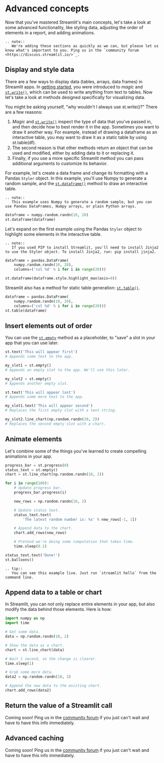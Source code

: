 # Advanced concepts

Now that you've mastered Streamlit's main concepts, let's take a look at some advanced functionality, like styling data, adjusting the order of elements in a report, and adding animations.

```eval_rst
.. note::
   We're adding these sections as quickly as we can, but please let us know what's important to you. Ping us in the `community forum <https://discuss.streamlit.io/>`_.
```
## Display and style data

There are a few ways to display data (tables, arrays, data frames) in Streamlit apps. In [getting started](getting_started.md), you were introduced to *magic* and [`st.write()`](api.md#streamlit.write), which can be used to write anything from text to tables. Now let's take a look at methods designed specifically for visualizing data.

You might be asking yourself, "why wouldn't I always use st.write()?" There are
a few reasons:

1. *Magic* and [`st.write()`](api.md#streamlit.write) inspect the type of data that you've passed in, and then decide how to best render it in the app. Sometimes you want to draw it another way. For example, instead of drawing a dataframe as an interactive table, you may want to draw it as a static table by using st.table(df).    
2. The second reason is that other methods return an object that can be used and modified, either by adding data to it or replacing it.
3. Finally, if you use a more specific Streamlit method you can pass additional arguments to customize its behavior.  

For example, let's create a data frame and change its formatting with a Pandas `Styler` object. In this example, you'll use Numpy to generate a random sample, and the [`st.dataframe()`](api.md#streamlit.dataframe) method to draw an interactive table.

```eval_rst
.. note::
   This example uses Numpy to generate a random sample, but you can use Pandas DataFrames, Numpy arrays, or plain Python arrays.
```

```Python
dataframe = numpy.random.randn(10, 20)
st.dataframe(dataframe)
```

Let's expand on the first example using the Pandas `Styler` object to highlight some elements in the interactive table.

```eval_rst
.. note::
   If you used PIP to install Streamlit, you'll need to install Jinja2 to use the Styler object. To install Jinja2, run: pip install jinja2.
```

```Python
dataframe = pandas.DataFrame(
    numpy.random.randn(10, 20),
    columns=('col %d' % i for i in range(20)))

st.dataframe(dataframe.style.highlight_max(axis=0))
```

Streamlit also has a method for static table generation: [`st.table()`](api.md#streamlit.table).

```Python
dataframe = pandas.DataFrame(
    numpy.random.randn(10, 20),
    columns=('col %d' % i for i in range(20)))
st.table(dataframe)
```

## Insert elements out of order

You can use the [`st.empty`](api.html#streamlit.empty) method as a placeholder,
to "save" a slot in your app that you can use later.

```python
st.text('This will appear first')
# Appends some text to the app.

my_slot1 = st.empty()
# Appends an empty slot to the app. We'll use this later.

my_slot2 = st.empty()
# Appends another empty slot.

st.text('This will appear last')
# Appends some more text to the app.

my_slot1.text('This will appear second')
# Replaces the first empty slot with a text string.

my_slot2.line_chart(np.random.randn(20, 2))
# Replaces the second empty slot with a chart.
```

## Animate elements

Let's combine some of the things you've learned to create compelling
animations in your app.

```python
progress_bar = st.progress(0)
status_text = st.empty()
chart = st.line_chart(np.random.randn(10, 2))

for i in range(100):
    # Update progress bar.
    progress_bar.progress(i)

    new_rows = np.random.randn(10, 2)

    # Update status text.
    status_text.text(
        'The latest random number is: %s' % new_rows[-1, 1])

    # Append data to the chart.
    chart.add_rows(new_rows)

    # Pretend we're doing some computation that takes time.
    time.sleep(0.1)

status_text.text('Done!')
st.balloons()
```

```eval_rst
.. tip::
   You can see this example live. Just run `streamlit hello` from the command line.
```

## Append data to a table or chart

In Streamlit, you can not only replace entire elements in your app, but also
modify the data behind those elements. Here is how:

```python
import numpy as np
import time

# Get some data.
data = np.random.randn(10, 2)

# Show the data as a chart.
chart = st.line_chart(data)

# Wait 1 second, so the change is clearer.
time.sleep(1)

# Grab some more data.
data2 = np.random.randn(10, 2)

# Append the new data to the existing chart.
chart.add_rows(data2)
```

## Return the value of a Streamlit call

Coming soon! Ping us in the [community forum](https://discuss.streamlit.io/) if you just can't wait and have to have this info immediately.

## Advanced caching

Coming soon! Ping us in the [community forum](https://discuss.streamlit.io/) if you just can't wait and have to have this info immediately.
